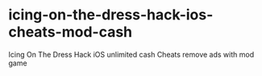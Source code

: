 # icing-on-the-dress-hack-ios-cheats-mod-cash
Icing On The Dress Hack iOS unlimited cash Cheats remove ads with mod game
